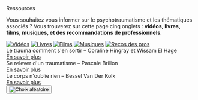 <div class="banner">
    <div class="title">Ressources</div>
    <div class="intro">
        <p>Vous souhaitez vous informer sur le psychotraumatisme et les thématiques associés ? Vous trouverez sur cette page cinq onglets : <b>vidéos, livres, films, musiques, et des recommandations de professionnels</b>.
    </div>
</div>

<div class="tabbar">
    <a href="/videos"><img src="{{ ASSET ../assets/ui/video.png }}" alt="Vidéos" /></a>
    <a href="/livres"><img src="{{ ASSET ../assets/ui/book.png }}" alt="Livres" /></a>
    <a href="/films"><img src="{{ ASSET ../assets/ui/movie.png }}" alt="Films" /></a>
    <a href="/musiques"><img src="{{ ASSET ../assets/ui/music.png }}" alt="Musiques" /></a>
    <a href="/pros" class="active"><img src="{{ ASSET ../assets/ui/paper.png }}" alt="Recos des pros" /></a>
</div>

<div class="tab">
    <div class="cardset">
        <div class="card">
            <img src="{{ ASSET ../assets/resources/pro_hingrayelhage.jpg }}" alt="" />
            <div>
                <div class="reference">Le trauma comment s'en sortir – Coraline Hingray et Wissam El Hage</div>
                <div class="actions">
                    <a href="https://www.deboecksuperieur.com/ouvrage/9782807329409-le-trauma-comment-s-en-sortir" target="_blank">En savoir plus</a>
                </div>
            </div>
        </div>
        <div class="card">
            <img src="{{ ASSET ../assets/resources/pro_brillon.jpg }}" alt="" />
            <div>
                <div class="reference">Se relever d'un traumatisme – Pascale Brillon</div>
                <div class="actions">
                    <a href="https://editionshomme.groupelivre.com/products/se-relever-dun-traumatisme-1?variant=43708227649793" target="_blank">En savoir plus</a>
                </div>
            </div>
        </div>
        <div class="card">
            <img src="{{ ASSET ../assets/resources/pro_kolk.jpg }}" alt="" />
            <div>
                <div class="reference">Le corps n'oublie rien – Bessel Van Der Kolk</div>
                <div class="actions">
                    <a href="https://www.albin-michel.fr/le-corps-noublie-rien-9782226457486" target="_blank">En savoir plus</a>
                </div>
            </div>
        </div>
    </div>
    <button id="randomize" onclick="app.randomCard('.cardset')"><img src="{{ ASSET ../assets/ui/dice.webp }}" alt="Choix aléatoire" /></button>
</div>

<script>
    let button = document.querySelector('#randomize');
    button.style.display = 'block';
</script>
